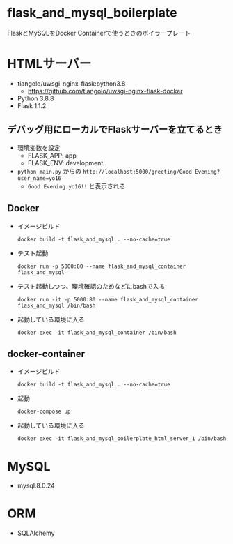 # flask_and_mysql_boilerplate
FlaskとMySQLをDocker Containerで使うときのボイラープレート

# HTMLサーバー
- tiangolo/uwsgi-nginx-flask:python3.8
  - https://github.com/tiangolo/uwsgi-nginx-flask-docker
- Python 3.8.8
- Flask 1.1.2

## デバッグ用にローカルでFlaskサーバーを立てるとき
- 環境変数を設定
  - FLASK_APP: app
  - FLASK_ENV: development
- `python main.py` からの `http://localhost:5000/greeting/Good Evening?user_name=yo16`
  - `Good Evening yo16!!` と表示される


## Docker
- イメージビルド
    ```
    docker build -t flask_and_mysql . --no-cache=true
    ```
- テスト起動
    ```
    docker run -p 5000:80 --name flask_and_mysql_container flask_and_mysql
    ```
- テスト起動しつつ、環境確認のためなどにbashで入る
    ```
    docker run -it -p 5000:80 --name flask_and_mysql_container flask_and_mysql /bin/bash
    ```
- 起動している環境に入る
    ```
    docker exec -it flask_and_mysql_container /bin/bash
    ```

## docker-container
- イメージビルド
    ```
    docker build -t flask_and_mysql . --no-cache=true
    ```
- 起動
    ```
    docker-compose up
    ```
- 起動している環境に入る
    ```
    docker exec -it flask_and_mysql_boilerplate_html_server_1 /bin/bash
    ```


# MySQL
- mysql:8.0.24

# ORM
- SQLAlchemy
